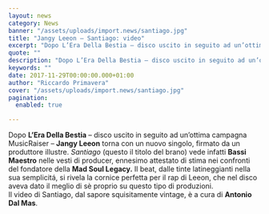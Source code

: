 ```yaml
---
layout: news
category: News
banner: "/assets/uploads/import.news/santiago.jpg"
title: "Jangy Leeon – Santiago: video"
excerpt: "Dopo L’Era Della Bestia – disco uscito in seguito ad un’ottima campagna MusicRaiser – Jangy Leeon torna con un nuovo singolo, firmato da un produttore illustre. Santiago (questo il titolo del brano) vede infatti Bassi Maestro nelle vesti di producer, ennesimo attestato di stima nei confronti del fondatore della Mad Soul Legacy. Il beat, dalle [&hellip"
quote: ""
description: "Dopo L’Era Della Bestia – disco uscito in seguito ad un’ottima campagna MusicRaiser – Jangy Leeon torna con un nuovo singolo, firmato da un produttore illustre. Santiago (questo il titolo del brano) vede infatti Bassi Maestro nelle vesti di producer, ennesimo attestato di stima nei confronti del fondatore della Mad Soul Legacy. Il beat, dalle [&hellip"
keywords: ""
date: 2017-11-29T00:00:00.000+01:00
author: "Riccardo Primavera"
cover: "/assets/uploads/import.news/santiago.jpg"
pagination:
  enabled: true

---
```


Dopo **L’Era Della Bestia** – disco uscito in seguito ad un’ottima campagna MusicRaiser – **Jangy Leeon** torna con un nuovo singolo, firmato da un produttore illustre. _Santiago_ (questo il titolo del brano) vede infatti **Bassi Maestro** nelle vesti di producer, ennesimo attestato di stima nei confronti del fondatore della **Mad Soul Legacy.** Il beat, dalle tinte latineggianti nella sua semplicitá, si rivela la cornice perfetta per il rap di Leeon, che nel disco aveva dato il meglio di sè proprio su questo tipo di produzioni.  
Il video di Santiago, dal sapore squisitamente vintage, è a cura di **Antonio Dal Mas**.